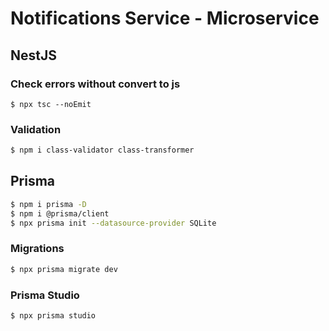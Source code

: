 # Notifications Service - Microservice

## NestJS

### Check errors without convert to js
```
$ npx tsc --noEmit
```

### Validation
```bash
$ npm i class-validator class-transformer
```

## Prisma
```bash
$ npm i prisma -D
$ npm i @prisma/client
$ npx prisma init --datasource-provider SQLite
```

### Migrations
```bash
$ npx prisma migrate dev
```

### Prisma Studio
```bash
$ npx prisma studio
```